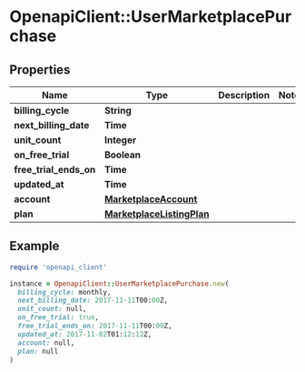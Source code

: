 # OpenapiClient::UserMarketplacePurchase

## Properties

| Name | Type | Description | Notes |
| ---- | ---- | ----------- | ----- |
| **billing_cycle** | **String** |  |  |
| **next_billing_date** | **Time** |  |  |
| **unit_count** | **Integer** |  |  |
| **on_free_trial** | **Boolean** |  |  |
| **free_trial_ends_on** | **Time** |  |  |
| **updated_at** | **Time** |  |  |
| **account** | [**MarketplaceAccount**](MarketplaceAccount.md) |  |  |
| **plan** | [**MarketplaceListingPlan**](MarketplaceListingPlan.md) |  |  |

## Example

```ruby
require 'openapi_client'

instance = OpenapiClient::UserMarketplacePurchase.new(
  billing_cycle: monthly,
  next_billing_date: 2017-11-11T00:00Z,
  unit_count: null,
  on_free_trial: true,
  free_trial_ends_on: 2017-11-11T00:00Z,
  updated_at: 2017-11-02T01:12:12Z,
  account: null,
  plan: null
)
```

